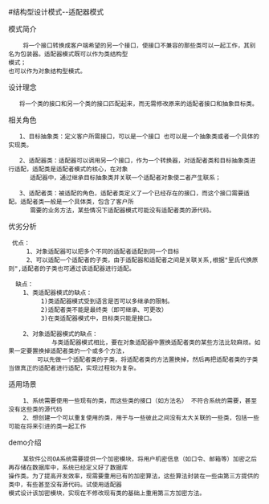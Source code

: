 #结构型设计模式--适配器模式

模式简介
    
        将一个接口转换成客户端希望的另一个接口，使接口不兼容的那些类可以一起工作，其别名为包装器。适配器模式既可以作为类结构型
    模式；
    也可以作为对象结构型模式。

设计理念
        
       将一个类的接口和另一个类的接口匹配起来，而无需修改原来的适配者接口和抽象目标类。

相关角色

       1、目标抽象类：定义客户所需接口，可以是一个接口 也可以是一个抽象类或者一个具体的实现类。
       
       2、适配器类：适配器可以调用另一个接口，作为一个转换器，对适配者类和目标抽象类进行适配，适配类是适配者模式的核心，在对象
          适配器中，通过继承目标抽象类并关联一个适配者对象使二者产生联系；
       
       3、适配者类：被适配的角色，适配者类定义了一个已经存在的接口，而这个接口需要适配。适配者类一般是一个具体类，包含了客户所
          需要的业务方法，某些情况下适配器模式可能没有适配者类的源代码。

优劣分析
     
     优点：
         1、对象适配器可以把多个不同的适配者适配到同一个目标
         2、可以适配一个适配者的子类，由于适配器和适配者之间是关联关系,根据"里氏代换原则",适配者的子类也可通过该适配器进行适配。
      
      缺点：
        1、类适配器模式的缺点：
             1)类适配器模式受到语言是否可以多继承的限制。
             2)适配者类不能是最终类（即可继承、可更改）
             3)在类适配器模式中，目标类只能是接口。
             
        2、对象适配器模式的缺点：
                与类适配器模式相比，要在对象适配器中置换适配者类的某些方法比较麻烦。如果一定要置换掉适配者类的一个或多个方法，
            可以先做一个适配者类的子类，将适配者类的方法置换掉，然后再把适配者类的子类当做真正的适配者进行适配，实现过程较为复杂。
        
适用场景
       
        1、系统需要使用一些现有的类，而这些类的接口（如方法名） 不符合系统的需要，甚至没有这些类的源代码
        2、想创建一个可以重复使用的类，用于与一些彼此之间没有太大关联的一些类，包括一些可能在将来引进的类一起工作
        
demo介绍

        某软件公司OA系统需要提供一个加密模块，将用户机密信息（如口令、邮箱等）加密之后再存储在数据库中，系统已经定义好了数据库
    操作类。为了提高开发效率，现需要重用已有的加密算法，这些算法封装在一些由第三方提供的类中，有些甚至没有源代码。试使用适配器
    模式设计该加密模块，实现在不修改现有类的基础上重用第三方加密方法。